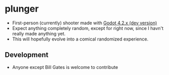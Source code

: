 # plunger
* First-person (currently) shooter made with [Godot 4.2.x (dev version)](https://godotengine.org/download/)
* Expect anything completely random, except for right now, since I havn't really made anything yet.
* This will hopefully evolve into a comical randomized experience.

## Development
* Anyone except Bill Gates is welcome to contribute
